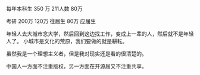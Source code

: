 每年本科生 350 万
211人数 80万

考研 200万
    120万 往届生
    80万 应届生

年轻人去大城市念大学，然后回到这边找工作，变成上一辈的人，然后就不是年轻人了。
小城市是文化的荒原，我们要做的就是耕耘。

虽然我是一个理想主义者，但是我对现实还是看的很清楚的。

中国人一方面不注重版权，另一方面在开源届又不注重共享。
